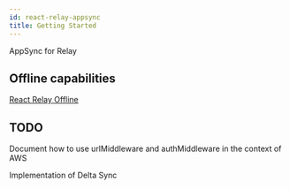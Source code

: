 ```yaml
---
id: react-relay-appsync
title: Getting Started
---
```


AppSync for Relay

## Offline capabilities

[React Relay Offline](https://morrys.github.io/react-relay-offline/docs/react-relay-offline)


## TODO

Document how to use urlMiddleware and authMiddleware in the context of AWS

Implementation of Delta Sync